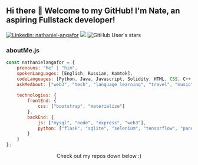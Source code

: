 ## Hi there 👋 Welcome to my GitHub! I'm Nate, an aspiring Fullstack developer!

[![Linkedin: nathaniel-angafor](https://img.shields.io/badge/-Nate-blue?style=flat-square&logo=Linkedin&logoColor=white&link=https://https://www.linkedin.com/in/nathaniel-angafor/)](https://www.linkedin.com/in/nathaniel-angafor/)
![](https://visitor-badge.glitch.me/badge?page_id=nathanielangafor.nathanielangafor)
![GitHub User's stars](https://img.shields.io/github/stars/nathanielangafor?style=social)

### aboutMe.js

```javascript
const nathanielangafor = {
    pronouns: "he" | "him",
    spokenLanguages: [English, Russian, Kamtok],
    codeLanguages: [Python, Java, Javascript, Solidity, HTML, CSS, C++, C],
    askMeAbout: ["web3", "tech", "language learning", "travel", "music", "coffee"],
    
    technologies: {
        frontEnd: {
            css: ["bootstrap", "materialize"]
        },
        backEnd: {
            js: ["mysql", "node", "express", "web3"],
            python: ["flask", "sqlite", "selenium", "tensorflow", "pandas", "beautifulsoup", "matplotlib"]
        }        
    }
};
```

<p align="center">
Check out my repos down below :)
</p>

